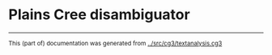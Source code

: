 

# Plains Cree disambiguator 








































































* * *
<small>This (part of) documentation was generated from [../src/cg3/textanalysis.cg3](http://github.com/giellalt/lang-crk/blob/main/../src/cg3/textanalysis.cg3)</small>